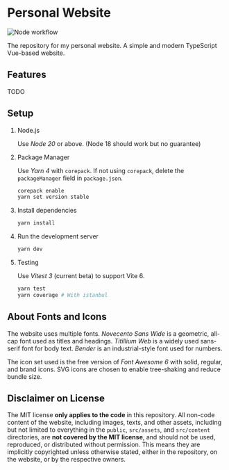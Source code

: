 # Personal Website

![Node workflow](https://github.com/ferrum56/personal-site/actions/workflows/node-ci.yml/badge.svg)

The repository for my personal website. A simple and modern TypeScript Vue-based website.

## Features

TODO

## Setup

1. Node.js

    Use *Node 20* or above. (Node 18 should work but no guarantee)
2. Package Manager

    Use *Yarn 4* with `corepack`. If not using `corepack`, delete the `packageManager` field in `package.json`.
    ```bash
    corepack enable
    yarn set version stable
    ```
3. Install dependencies

    ```bash
    yarn install
    ```
4. Run the development server

    ```bash
    yarn dev
    ```
5. Testing

    Use *Vitest 3* (current beta) to support Vite 6.
    ```bash
    yarn test
    yarn coverage # With istanbul
    ```

## About Fonts and Icons

The website uses multiple fonts. *Novecento Sans Wide* is a geometric, all-cap font used as titles and headings. *Titillium Web* is a widely used sans-serif font for body text. *Bender* is an industrial-style font used for numbers.

The icon set used is the free version of *Font Awesome 6* with solid, regular, and brand icons. SVG icons are chosen to enable tree-shaking and reduce bundle size.

## Disclaimer on License

The MIT license **only applies to the code** in this repository. All non-code content of the website, including images, texts, and other assets, including but not limited to everything in the `public`, `src/assets`, and `src/content` directories, are **not covered by the MIT license**, and should not be used, reproduced, or distributed without permission. This means they are implicitly copyrighted unless otherwise stated, either in the repository, on the website, or by the respective owners.
